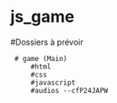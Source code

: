 # js_game

#Dossiers à prévoir

     # game (Main)  
         #html
         #css
         #javascript
         #audios --cfP24JAPW
